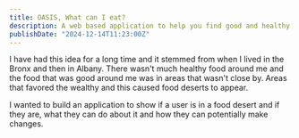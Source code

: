 ```yaml
---
title: OASIS, What can I eat?
description: A web based application to help you find good and healthy food to eat near you
publishDate: "2024-12-14T11:23:00Z"
---
```


I have had this idea for a long time and it stemmed from when I lived in the Bronx and then in Albany.
There wasn't much healthy food around me and the food that was good around me was in areas that wasn't 
close by. Areas that favored the wealthy and this caused food deserts to appear. 

I wanted to build an application to show if a user is in a food desert and if they are, what they can
do about it and how they can potentially make changes.